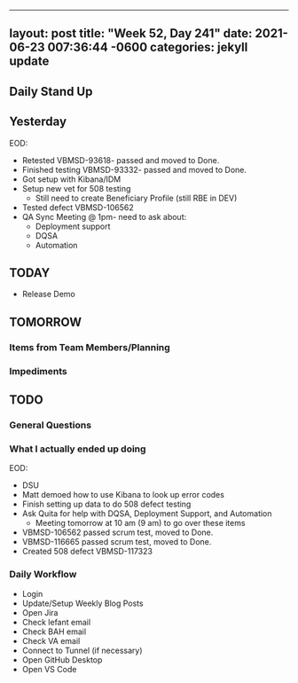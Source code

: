 
---
layout: post
title:  "Week 52, Day 241"
date:   2021-06-23 007:36:44 -0600
categories: jekyll update
---

## Daily Stand Up
## Yesterday
EOD:
* Retested VBMSD-93618- passed and moved to Done.
* Finished testing VBMSD-93332- passed and moved to Done.
* Got setup with Kibana/IDM
* Setup new vet for 508 testing
  * Still need to create Beneficiary Profile (still RBE in DEV)
* Tested defect VBMSD-106562
* QA Sync Meeting @ 1pm- need to ask about:
  * Deployment support
  * DQSA
  * Automation

## TODAY
* Release Demo
 
## TOMORROW

### Items from Team Members/Planning

### Impediments

## TODO

### General Questions  
  
### What I actually ended up doing
EOD:
* DSU
* Matt demoed how to use Kibana to look up error codes
* Finish setting up data to do 508 defect testing
* Ask Quita for help with DQSA, Deployment Support, and Automation
  * Meeting tomorrow at 10 am (9 am) to go over these items
* VBMSD-106562 passed scrum test, moved to Done.
* VBMSD-116665 passed scrum test, moved to Done.
* Created 508 defect VBMSD-117323

### Daily Workflow
* Login
* Update/Setup Weekly Blog Posts
* Open Jira
* Check lefant email
* Check BAH email
* Check VA email
* Connect to Tunnel (if necessary)
* Open GitHub Desktop
* Open VS Code